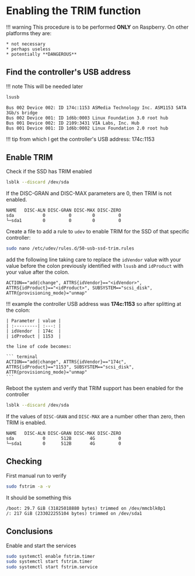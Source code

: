 # Enabling the TRIM function

!!! warning
    This procedure is to be performed **ONLY** on Raspberry. On other platforms they are:

    * not necessary
    * perhaps useless
    * potentially **DANGEROUS**

## Find the controller's USB address

!!! note
    This will be needed later

``` sh
lsusb
```

``` terminal  hl_lines="1"
Bus 002 Device 002: ID 174c:1153 ASMedia Technology Inc. ASM1153 SATA 3Gb/s bridge
Bus 002 Device 001: ID 1d6b:0003 Linux Foundation 3.0 root hub
Bus 001 Device 002: ID 2109:3431 VIA Labs, Inc. Hub
Bus 001 Device 001: ID 1d6b:0002 Linux Foundation 2.0 root hub
```

!!! tip
    from which I get the controller's USB address: 174c:1153

## Enable TRIM

Check if the SSD has TRIM enabled

``` sh
lsblk --discard /dev/sda
```

If the DISC-GRAN and DISC-MAX parameters are 0, then TRIM is not enabled.

``` terminal
NAME   DISC-ALN DISC-GRAN DISC-MAX DISC-ZERO
sda           0         0        0         0
└─sda1        0         0        0         0
```

Create a file to add a rule to `udev` to enable TRIM for the SSD of that specific controller:

``` sh
sudo nano /etc/udev/rules.d/50-usb-ssd-trim.rules
```

add the following line taking care to replace the `idVendor` value with your value before the colon previously identified with `lsusb` and `idProduct` with your value after the colon.

``` terminal
ACTION=="add|change", ATTRS{idVendor}=="<idVendor>", ATTRS{idProduct}=="<idProduct>", SUBSYSTEM=="scsi_disk", ATTR{provisioning_mode}="unmap"
```

!!! example
    the controller USB address was **174c:1153** so after splitting at the colon:

    | Parameter | value |
    | :---------| :---: |
    | idVendor  | 174c  |
    | idProduct | 1153  |

    the line of code becomes:

    ``` terminal
    ACTION=="add|change", ATTRS{idVendor}=="174c", ATTRS{idProduct}=="1153", SUBSYSTEM=="scsi_disk", ATTR{provisioning_mode}="unmap"
    ```

Reboot the system and verify that TRIM support has been enabled for the controller

``` sh
lsblk --discard /dev/sda
```

If the values of `DISC-GRAN` and `DISC-MAX` are a number other than zero, then TRIM is enabled.

``` terminal
NAME   DISC-ALN DISC-GRAN DISC-MAX DISC-ZERO
sda           0      512B       4G         0
└─sda1        0      512B       4G         0
```

## Checking

First manual run to verify

``` sh
sudo fstrim -a -v
```

It should be something this

``` terminal
/boot: 29.7 GiB (31825018880 bytes) trimmed on /dev/mmcblk0p1
/: 217 GiB (233022255104 bytes) trimmed on /dev/sda1
```

## Conclusions

Enable and start the services

``` sh
sudo systemctl enable fstrim.timer
sudo systemctl start fstrim.timer
sudo systemctl start fstrim.service
```
